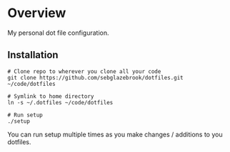 # Overview

My personal dot file configuration.


## Installation

```
# Clone repo to wherever you clone all your code
git clone https://github.com/sebglazebrook/dotfiles.git ~/code/dotfiles

# Symlink to home directory
ln -s ~/.dotfiles ~/code/dotfiles

# Run setup
./setup
```

You can run setup multiple times as you make changes / additions to you dotfiles.
